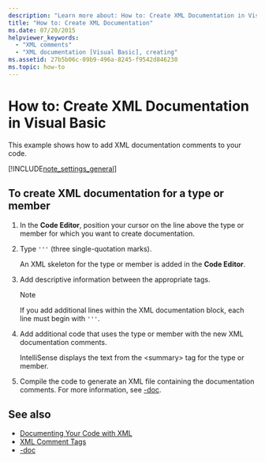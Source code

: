 ```yaml
---
description: "Learn more about: How to: Create XML Documentation in Visual Basic"
title: "How to: Create XML Documentation"
ms.date: 07/20/2015
helpviewer_keywords:
  - "XML comments"
  - "XML documentation [Visual Basic], creating"
ms.assetid: 27b5b06c-09b9-496a-8245-f9542d846230
ms.topic: how-to
---
```

# How to: Create XML Documentation in Visual Basic

This example shows how to add XML documentation comments to your code.

[!INCLUDE[note_settings_general](~/includes/note-settings-general-md.md)]

## To create XML documentation for a type or member

1. In the **Code Editor**, position your cursor on the line above the type or member for which you want to create documentation.

2. Type `'''` (three single-quotation marks).

    An XML skeleton for the type or member is added in the **Code Editor**.

3. Add descriptive information between the appropriate tags.

    > [!NOTE]
    > If you add additional lines within the XML documentation block, each line must begin with `'''`.

4. Add additional code that uses the type or member with the new XML documentation comments.

    IntelliSense displays the text from the \<summary> tag for the type or member.

5. Compile the code to generate an XML file containing the documentation comments. For more information, see [-doc](../../reference/command-line-compiler/doc.md).

## See also

- [Documenting Your Code with XML](documenting-your-code-with-xml.md)
- [XML Comment Tags](../../language-reference/xmldoc/index.md)
- [-doc](../../reference/command-line-compiler/doc.md)
